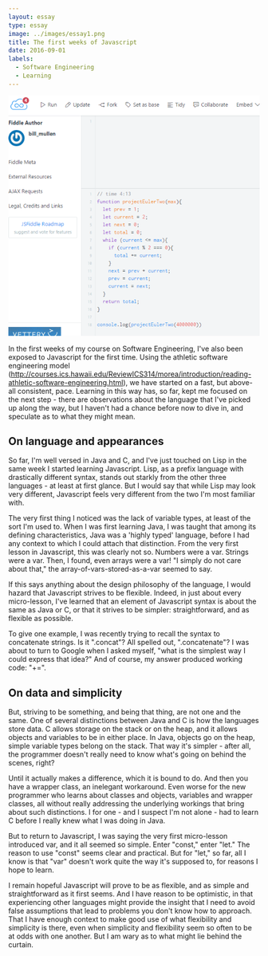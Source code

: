 ```yaml
---
layout: essay
type: essay
image: ../images/essay1.png
title: The first weeks of Javascript
date: 2016-09-01
labels:
  - Software Engineering
  - Learning
---
```


<img class="ui tiny right spaced image" src="../images/essay1.png">

In the first weeks of my course on Software Engineering, I've also been exposed to Javascript for the first time. Using the athletic software engineering model (http://courses.ics.hawaii.edu/ReviewICS314/morea/introduction/reading-athletic-software-engineering.html), we have started on a fast, but above-all consistent, pace. Learning in this way has, so far, kept me focused on the next step - there are observations about the language that I've picked up along the way, but I haven't had a chance before now to dive in, and speculate as to what they might mean.

## On language and appearances

So far, I'm well versed in Java and C, and I've just touched on Lisp in the same week I started learning Javascript. Lisp, as a prefix language with drastically different syntax, stands out starkly from the other three languages - at least at first glance. But I would say that while Lisp may look very different, Javascript feels very different from the two I'm most familiar with.

The very first thing I noticed was the lack of variable types, at least of the sort I'm used to. When I was first learning Java, I was taught that among its defining characteristics, Java was a 'highly typed' language, before I had any context to which I could attach that distinction. From the very first lesson in Javascript, this was clearly not so. Numbers were a var. Strings were a var. Then, I found, even arrays were a var! "I simply do not care about that," the array-of-vars-stored-as-a-var seemed to say.

If this says anything about the design philosophy of the language, I would hazard that Javascript strives to be flexible. Indeed, in just about every micro-lesson, I've learned that an element of Javascript syntax is about the same as Java or C, or that it strives to be simpler: straightforward, and as flexible as possible. 

To give one example, I was recently trying to recall the syntax to concatenate strings. Is it ".concat"? All spelled out, ".concatenate"? I was about to turn to Google when I asked myself, "what is the simplest way I could express that idea?" And of course, my answer produced working code: "+=".

## On data and simplicity

But, striving to be something, and being that thing, are not one and the same. One of several distinctions between Java and C is how the languages store data. C allows storage on the stack or on the heap, and it allows objects and variables to be in either place. In Java, objects go on the heap, simple variable types belong on the stack. That way it's simpler - after all, the programmer doesn't really need to know what's going on behind the scenes, right?

Until it actually makes a difference, which it is bound to do. And then you have a wrapper class, an inelegant workaround. Even worse for the new programmer who learns about classes and objects, variables and wrapper classes, all without really addressing the underlying workings that bring about such distinctions. I for one - and I suspect I'm not alone - had to learn C before I really knew what I was doing in Java.

But to return to Javascript, I was saying the very first micro-lesson introduced var, and it all seemed so simple. Enter "const," enter "let." The reason to use "const" seems clear and practical. But for "let," so far, all I know is that "var" doesn't work quite the way it's supposed to, for reasons I hope to learn.

I remain hopeful Javascript will prove to be as flexible, and as simple and straightforward as it first seems. And I have reason to be optimistic, in that experiencing other languages might provide the insight that I need to avoid false assumptions that lead to problems you don't know how to approach. That I have enough context to make good use of what flexibility and simplicity is there, even when simplicity and flexibility seem so often to be at odds with one another. But I am wary as to what might lie behind the curtain.




